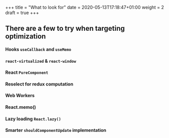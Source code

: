 +++
title = "What to look for"
date = 2020-05-13T17:18:47+01:00
weight = 2
draft = true
+++

## There are a few to try when targeting optimization

#### Hooks `useCallback` and `useMemo`

#### `react-virtualized` & `react-window`

#### React `PureComponent`

#### Reselect for redux computation

#### Web Workers

#### React.memo()

#### Lazy loading `React.lazy()`

#### Smarter `shouldComponentUpdate` implementation


